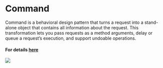 # Command
Command is a behavioral design pattern that turns a request into a stand-alone object that contains all information about the request. This transformation lets you pass requests as a method arguments, delay or queue a request’s execution, and support undoable operations.
#### For details [here](https://refactoring.guru/design-patterns/command)
![](https://refactoring.guru/images/patterns/content/command/command-en.png)
